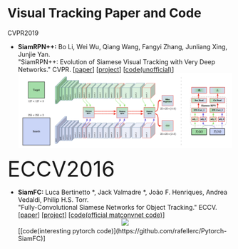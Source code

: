 <h1> Visual Tracking Paper and Code</h1>

<h>CVPR2019</h>
* **SiamRPN++:** Bo Li, Wei Wu, Qiang Wang, Fangyi Zhang, Junliang Xing, Junjie Yan.<br />
  "SiamRPN++: Evolution of Siamese Visual Tracking with Very Deep Networks." CVPR.
  [[paper](https://arxiv.org/pdf/1812.11703.pdf)]
  [[project](http://bo-li.info/SiamRPN++/)]
  [[code(unofficial)](https://github.com/PengBoXiangShang/SiamRPN_plus_plus_PyTorch)]
  <div align=center><img src="https://github.com/AKOxOKA/visualtrackingcode/blob/master/SiamRPN%2B%2B.png"/></div>


<h><font size="10">ECCV2016</font></h>
* **SiamFC:** Luca Bertinetto *, Jack Valmadre *, João F. Henriques, Andrea Vedaldi, Philip H.S. Torr.<br />
  "Fully-Convolutional Siamese Networks for Object Tracking." ECCV.
  [[paper](https://arxiv.org/pdf/1606.09549.pdf)]
  [[project](https://www.robots.ox.ac.uk/~luca/siamese-fc.html)]
  [[code(official matconvnet code)](https://github.com/bertinetto/siamese-fc)]
  <div align=center><img src="https://camo.githubusercontent.com/0591e821ca51584b54cf046ed6a33e425c83919f/687474703a2f2f7777772e726f626f74732e6f782e61632e756b2f7e6c7563612f73747566662f7369616d65736566635f636f6e762d6578706c696369745f736d616c6c2e6a7067"/></div>
  [[code(interesting pytorch code)](https://github.com/rafellerc/Pytorch-SiamFC)]

